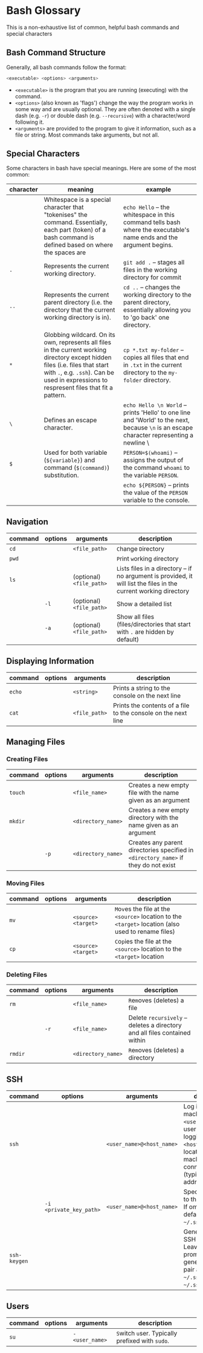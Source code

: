 # Bash Glossary

This is a non-exhaustive list of common, helpful bash commands and special characters

## Bash Command Structure

Generally, all bash commands follow the format:

```bash
<executable> <options> <arguments>
```

- `<executable>` is the program that you are running (executing) with the command.
- `<options>` (also known as 'flags') change the way the program works in some way and are usually optional. They are often denoted with a single dash (e.g. `-r`) or double dash (e.g. `--recursive`) with a character/word following it.
- `<arguments>` are provided to the program to give it information, such as a file or string. Most commands take arguments, but not all.

## Special Characters

Some characters in bash have special meanings. Here are some of the most common:

| character | meaning | example |
| --------- | ------- | ------- |
| ` ` | Whitespace is a special character that "tokenises" the command. Essentially, each part (token) of a bash command is defined based on where the spaces are | `echo Hello` – the whitespace in this command tells bash where the executable's name ends and the argument begins. |
| `.` | Represents the current working directory. | `git add .` – stages all files in the working directory for commit |
| `..` | Represents the current parent directory (i.e. the directory that the current working directory is in). | `cd ..` – changes the working directory to the parent directory, essentially allowing you to 'go back' one directory. |
| `*` | Globbing wildcard. On its own, represents all files in the current working directory except hidden files (i.e. files that start with `.`, e.g. `.ssh`). Can be used in expressions to respresent files that fit a pattern. | `cp *.txt my-folder` – copies all files that end in `.txt` in the current directory to the `my-folder` directory.
| `\` | Defines an escape character. | `echo Hello \n World` – prints 'Hello' to one line and 'World' to the next, because `\n` is an escape character representing a newline \
| `$` | Used for both variable (`${variable}`) and command (`$(command)`) substitution. | `PERSON=$(whoami)` – assigns the output of the command `whoami` to the variable `PERSON`. 
| | | `echo ${PERSON}` – prints the value of the `PERSON` variable to the console. |

## Navigation

| command | options | arguments | description |
| ------- | ------- | --------- | ----------- |
| `cd` | | `<file_path>` | `C`hange `D`irectory |
| `pwd` | | | `P`rint `w`orking `d`irectory |
| `ls` | | (optional) `<file_path>` | `L`i`s`ts files in a directory – if no argument is provided, it will list the files in the current working directory |
| | `-l` | (optional) `<file_path>` | Show a detailed list |
| | `-a` | (optional) `<file_path>` | Show all files (files/directories that start with `.` are hidden by default) | 

## Displaying Information

| command | options | arguments | description |
| ------- | ------- | --------- | ----------- |
| `echo` | | `<string>` | Prints a string to the console on the next line |
| `cat` | | `<file_path>` | Prints the contents of a file to the console on the next line |

## Managing Files

### Creating Files

| command | options | arguments | description |
| ------- | ------- | --------- | ----------- |
| `touch` | | `<file_name>` | Creates a new empty file with the name given as an argument |
| `mkdir` | | `<directory_name>` | Creates a new empty directory with the name given as an argument |
| | `-p` | `<directory_name>` | Creates any parent directories specified in `<directory_name>` if they do not exist |

### Moving Files

| command | options | arguments | description |
| ------- | ------- | --------- | ----------- |
| `mv` | | `<source>` `<target>` | `M`o`v`es the file at the `<source>` location to the `<target>` location (also used to rename files) |
| `cp` | | `<source>` `<target>` | `C`o`p`ies the file at the `<source>` location to the `<target>` location |

### Deleting Files

| command | options | arguments | description |
| ------- | ------- | --------- | ----------- |
| `rm` | | `<file_name>` | `R`e`m`oves (deletes) a file |
| | `-r` | `<file_name>` | Delete `recursively` – deletes a directory and all files contained within |
| `rmdir` | | `<directory_name>` | `R`e`m`oves (deletes) a directory |

## SSH

| command | options | arguments | description |
| ------- | ------- | --------- | ----------- |
| `ssh` | | `<user_name>@<host_name>` | Log into a remote machine via SSH. `<user_name>` is the user you are logging in as, `<host_name>` is the location of the machine you're connecting to (typically an IP address). |
| | `-i <private_key_path>` |  `<user_name>@<host_name>` | Specifies the path to the private key. If omitted, it will default to using `~/.ssh/id_rsa`. |
| `ssh-keygen` | | | Generate a new SSH key pair. Leaving each text prompt blank will generate a key pair at `~/.ssh/id_rsa` / `~/.ssh/id_rsa.pub`.

## Users

| command | options | arguments | description |
| ------- | ------- | --------- | ----------- |
| `su` | | `- <user_name>` | `S`witch `u`ser. Typically prefixed with `sudo`. |